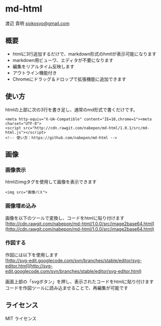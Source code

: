 # md-html

渡辺 貴明 <siokosyo@gmail.com>


## 概要

* htmlに3行追加するだけで、markdown形式のhmtlが表示可能になります
* markdown用ビューワ、エディタが不要になります  
* 編集をリアルタイム反映します  
* アウトライン機能付き  
* Chromeにドラッグ＆ドロップで拡張機能に追加できます

## 使い方

htmlの上部に次の3行を書き足し、通常のmd形式で書くだけです。

```
<meta http-equiv="X-UA-Compatible" content="IE=10,chrome=1"><meta charset="UTF-8">
<script src="http://cdn.rawgit.com/nabepon/md-html/1.0.1/src/md-html.js"></script>
<!-- 使い方：https://github.com/nabepon/md-html -->
```

## 画像

### 画像表示  
  htmlのimgタグを使用して画像を表示できます  
```
<img src="画像パス">
```
  
### 画像埋め込み  
  画像を以下のツールで変換し、コードをhtmlに貼り付けます  
  [http://cdn.rawgit.com/nabepon/md-html/1.0.0/src/image2base64.html](http://cdn.rawgit.com/nabepon/md-html/1.0.0/src/image2base64.html)  
  
### 作図する  

  作図には以下を使用します  
  [http://svg-edit.googlecode.com/svn/branches/stable/editor/svg-editor.html](http://svg-edit.googlecode.com/svn/branches/stable/editor/svg-editor.html)  
  
  画面上部の「svgボタン」を押し、表示されたコードをhtmlに貼り付けます  
  コードを作図ツールに読み込ませることで、再編集が可能です  


ライセンス
----------------------------------
MIT ライセンス
